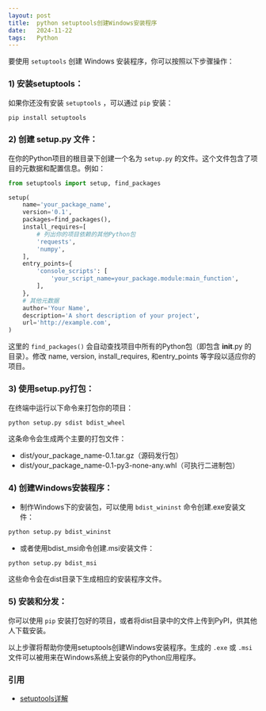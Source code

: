 ```yaml
---
layout: post
title:  python setuptools创建Windows安装程序
date:   2024-11-22
tags:   Python
---
```


要使用 `setuptools` 创建 Windows 安装程序，你可以按照以下步骤操作：

### 1) 安装setuptools：

如果你还没有安装 `setuptools` ，可以通过 `pip` 安装：

```bash
pip install setuptools
```

### 2) 创建 setup.py 文件：

在你的Python项目的根目录下创建一个名为 `setup.py` 的文件。这个文件包含了项目的元数据和配置信息。例如：

```python
from setuptools import setup, find_packages

setup(
    name='your_package_name',
    version='0.1',
    packages=find_packages(),
    install_requires=[
        # 列出你的项目依赖的其他Python包
        'requests',
        'numpy',
    ],
    entry_points={
        'console_scripts': [
            'your_script_name=your_package.module:main_function',
        ],
    },
    # 其他元数据
    author='Your Name',
    description='A short description of your project',
    url='http://example.com',
)
```

这里的 `find_packages()` 会自动查找项目中所有的Python包（即包含 __init__.py 的目录）。修改 name, version, install_requires, 和entry_points 等字段以适应你的项目。

### 3) 使用setup.py打包：

在终端中运行以下命令来打包你的项目：

```bash
python setup.py sdist bdist_wheel
```

这条命令会生成两个主要的打包文件：

- dist/your_package_name-0.1.tar.gz（源码发行包）
- dist/your_package_name-0.1-py3-none-any.whl（可执行二进制包）

### 4) 创建Windows安装程序：

- 制作Windows下的安装包，可以使用 `bdist_wininst` 命令创建.exe安装文件：

```bash
python setup.py bdist_wininst
```

- 或者使用bdist_msi命令创建.msi安装文件：

```bash
python setup.py bdist_msi
```

这些命令会在dist目录下生成相应的安装程序文件。

### 5) 安装和分发：

你可以使用 `pip` 安装打包好的项目，或者将dist目录中的文件上传到PyPI，供其他人下载安装。

以上步骤将帮助你使用setuptools创建Windows安装程序。生成的 `.exe` 或 `.msi` 文件可以被用来在Windows系统上安装你的Python应用程序。

### 引用

- [setuptools详解](https://www.cnblogs.com/xy-bot/p/16994119.html)